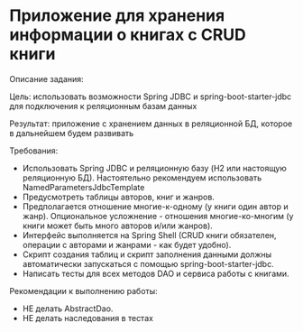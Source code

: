 # Приложение для хранения информации о книгах с CRUD книги

Описание задания:

Цель: использовать возможности Spring JDBC и spring-boot-starter-jdbc для подключения к реляционным базам данных

Результат: приложение с хранением данных в реляционной БД, которое в дальнейшем будем развивать

Требования:

- Использовать Spring JDBC и реляционную базу (H2 или настоящую реляционную БД). Настоятельно рекомендуем использовать NamedParametersJdbcTemplate
- Предусмотреть таблицы авторов, книг и жанров.
- Предполагается отношение многие-к-одному (у книги один автор и жанр). Опциональное усложнение - отношения многие-ко-многим (у книги может быть много авторов и/или жанров).
- Интерфейс выполняется на Spring Shell (CRUD книги обязателен, операции с авторами и жанрами - как будет удобно).
- Скрипт создания таблиц и скрипт заполнения данными должны автоматически запускаться
с помощью spring-boot-starter-jdbc.
- Написать тесты для всех методов DAO и сервиса работы с книгами.

Рекомендации к выполнению работы:

- НЕ делать AbstractDao.
- НЕ делать наследования в тестах